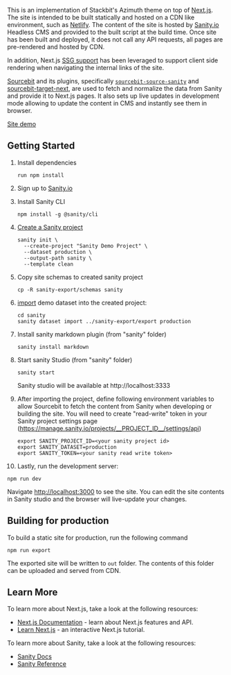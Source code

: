 This is an implementation of Stackbit's Azimuth theme on top of [Next.js](https://nextjs.org/).
The site is intended to be built statically and hosted on a CDN like environment,
such as [Netlify](https://www.netlify.com). The content of the site is hosted by
[Sanity.io](https://www.sanity.io/) Headless CMS and provided to the built script
at the build time. Once site has been built and deployed, it does not call any
API requests, all pages are pre-rendered and hosted by CDN.

In addition, Next.js [SSG support](https://nextjs.org/blog/next-9-3#next-gen-static-site-generation-ssg-support)
has been leveraged to support client side rendering when navigating the internal
links of the site.

[Sourcebit](https://github.com/stackbithq/sourcebit) and its plugins, specifically
[`sourcebit-source-sanity`](https://github.com/stackbithq/sourcebit-source-sanity)
and [sourcebit-target-next](https://github.com/stackbithq/sourcebit-target-next),
are used to fetch and normalize the data from Sanity and provide it to Next.js
pages. It also sets up live updates in development mode allowing to update the
content in CMS and instantly see them in browser.

[Site demo](https://azimuth-nextjs-sanity.netlify.com/)


## Getting Started

1. Install dependencies

   ```
   run npm install
   ```

2. Sign up to [Sanity.io](https://www.sanity.io/)

3. Install Sanity CLI

   ```
   npm install -g @sanity/cli
   ```

4. [Create a Sanity project](https://www.sanity.io/docs/getting-started-with-sanity-cli#bootstrap-a-project-97220f7a595a)

   ```
   sanity init \
     --create-project "Sanity Demo Project" \
     --dataset production \
     --output-path sanity \
     --template clean
   ```

5. Copy site schemas to created sanity project

   ```
   cp -R sanity-export/schemas sanity
   ```

6. [import](https://www.sanity.io/docs/importing-data) demo dataset into the created project:
 
   ```
   cd sanity
   sanity dataset import ../sanity-export/export production
   ```

7. Install sanity markdown plugin (from "sanity" folder)

   ```
   sanity install markdown
   ```

8. Start sanity Studio (from "sanity" folder)

   ```
   sanity start
   ```
   
   Sanity studio will be available at http://localhost:3333

9. After importing the project, define following environment variables to allow
   Sourcebit to fetch the content from Sanity when developing or building the site.
   You will need to create "read-write" token in your Sanity project settings page 
   (https://manage.sanity.io/projects/__PROJECT_ID__/settings/api)

   ```
   export SANITY_PROJECT_ID=<your sanity project id>
   export SANITY_DATASET=production
   export SANITY_TOKEN=<your sanity read write token>
   ```

10. Lastly, run the development server:

   ```
   npm run dev
   ```

   Navigate [http://localhost:3000](http://localhost:3000) to see the site.
   You can edit the site contents in Sanity studio and the browser will
   live-update your changes.

## Building for production

To build a static site for production, run the following command

```
npm run export
```

The exported site will be written to `out` folder. The contents of this folder can be uploaded and served from CDN.

## Learn More

To learn more about Next.js, take a look at the following resources:

- [Next.js Documentation](https://nextjs.org/docs) - learn about Next.js features and API.
- [Learn Next.js](https://nextjs.org/learn) - an interactive Next.js tutorial.

To learn more about Sanity, take a look at the following resources:

- [Sanity Docs](https://www.sanity.io/docs)
- [Sanity Reference](https://www.sanity.io/docs/reference)

